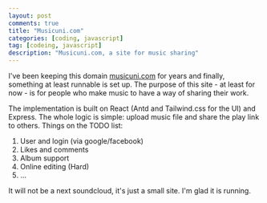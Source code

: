 ```yaml
---
layout: post
comments: true
title: "Musicuni.com"
categories: [coding, javascript]
tag: [codeing, javascript]
description: "Musicuni.com, a site for music sharing"
---
```


I've been keeping this domain [musicuni.com](http://musicuni.com) for years and finally, something at least runnable is set up. The purpose of this site - at least for now - is for people who make music to have a way of sharing their work.

The implementation is built on React (Antd and Tailwind.css for the UI) and Express. The whole logic is simple: upload music file and share the play link to others. Things on the TODO list:

1. User and login (via google/facebook)
2. Likes and comments
3. Album support
4. Online editing (Hard)
5. ...

It will not be a next soundcloud, it's just a small site. I'm glad it is running.
